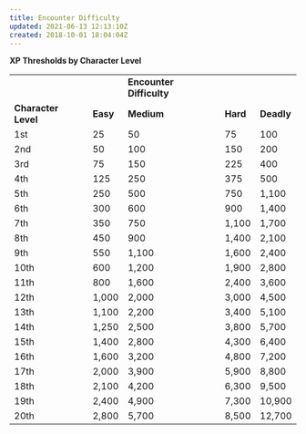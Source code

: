 ```yaml
---
title: Encounter Difficulty
updated: 2021-06-13 12:13:10Z
created: 2018-10-01 18:04:04Z
---
```


**XP Thresholds by Character Level**

|                     |          |                          |          |            |
|---------------------|----------|--------------------------|----------|------------|
|                     |          | **Encounter Difficulty** |          |            |
| **Character Level** | **Easy** | **Medium**               | **Hard** | **Deadly** |
| 1st                 | 25       | 50                       | 75       | 100        |
| 2nd                 | 50       | 100                      | 150      | 200        |
| 3rd                 | 75       | 150                      | 225      | 400        |
| 4th                 | 125      | 250                      | 375      | 500        |
| 5th                 | 250      | 500                      | 750      | 1,100      |
| 6th                 | 300      | 600                      | 900      | 1,400      |
| 7th                 | 350      | 750                      | 1,100    | 1,700      |
| 8th                 | 450      | 900                      | 1,400    | 2,100      |
| 9th                 | 550      | 1,100                    | 1,600    | 2,400      |
| 10th                | 600      | 1,200                    | 1,900    | 2,800      |
| 11th                | 800      | 1,600                    | 2,400    | 3,600      |
| 12th                | 1,000    | 2,000                    | 3,000    | 4,500      |
| 13th                | 1,100    | 2,200                    | 3,400    | 5,100      |
| 14th                | 1,250    | 2,500                    | 3,800    | 5,700      |
| 15th                | 1,400    | 2,800                    | 4,300    | 6,400      |
| 16th                | 1,600    | 3,200                    | 4,800    | 7,200      |
| 17th                | 2,000    | 3,900                    | 5,900    | 8,800      |
| 18th                | 2,100    | 4,200                    | 6,300    | 9,500      |
| 19th                | 2,400    | 4,900                    | 7,300    | 10,900     |
| 20th                | 2,800    | 5,700                    | 8,500    | 12,700     |
